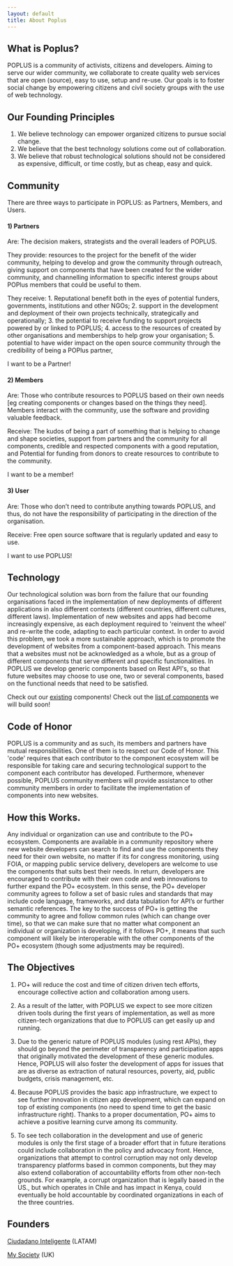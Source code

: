 ```yaml
---
layout: default
title: About Poplus
---
```


## What is Poplus?

POPLUS is a community of activists, citizens and developers. Aiming to serve our wider community, we collaborate to create quality web services that are open (source), easy to use, setup and re-use. Our goals is to foster social change by empowering citizens and civil society groups with the use of web technology.

## Our Founding Principles

1. We believe technology can empower organized citizens to pursue social change.
2. We believe that the best technology solutions come out of collaboration.
3. We believe that robust technological solutions should not be considered as expensive, difficult, or time costly, but as cheap, easy and quick.

## Community

There are three ways to participate in POPLUS: as Partners, Members, and Users.


#### 1) Partners

Are: The decision makers, strategists and the overall leaders of POPLUS.

They provide: resources to the project for the benefit of the wider community, helping to develop and grow the community through outreach, giving support on components that have been created for the wider community, and channelling information to specific interest groups about POPlus members that could be useful to them.

They receive: 1. Reputational benefit both in the eyes of potential funders, governments, institutions and other NGOs; 2. support in the development and deployment of their own projects technically, strategically and operationally; 3. the potential to receive funding to support projects powered by or linked to POPLUS; 4. access to the resources of created by other organisations and memberships to help grow your organisation; 5. potential to have wider impact on the open source community through the credibility of being a POPlus partner,

I want to be a Partner!


#### 2) Members 

Are: Those who contribute resources to POPLUS based on their own needs [eg creating components or changes based on the things they need]. Members interact with the community, use the software and providing valuable feedback. 

Receive: The kudos of being a part of something that is helping to change and shape societies, support from partners and the community for all components, credible and respected components with a good reputation, and Potential for funding from donors to create resources to contribute to the community.

I want to be a member!


####  3) User 

Are: Those who don’t need to contribute anything towards POPLUS, and thus, do not have the responsibility of participating in the direction of the organisation.

Receive: Free open source software that is regularly updated and easy to use.

I want to use POPLUS!


## Technology


Our technological solution was born from the failure that our founding organisations faced in the implementation of new deployments of different applications in also different contexts (different countries, different cultures, different laws). Implementation of new websites and apps had become increasingly expensive, as each deployment required to 'reinvent the wheel' and re-write the code, adapting to each particular context. In order to avoid this problem, we took a more sustainable approach, which is to promote the development of websites from a component-based approach. This means that a websites must not be acknowledged as a whole, but as a group of different components that serve different and specific functionalities. In POPLUS we develop generic components based on Rest API's, so that future websites may choose to use one, two or several components, based on the functional needs that need to be satisfied.

Check out our [existing][catalogue] components!
Check out the [list of components][developmentboard] we will build soon!


## Code of Honor


POPLUS is a community and as such, its members and partners have mutual responsibilities. One of them is to respect our Code of Honor. This 'code' requires that each contributor to the component ecosystem will be responsible for taking care and securing technological support to the component each contributor has developed. Furthermore, whenever possible, POPLUS community members will provide assistance to other community members in order to facilitate the implementation of components into new websites.



## How this Works.


Any individual or organization can use and contribute to the PO+ ecosystem. Components are available in a community repository where new website developers can search to find and use the components they need for their own website, no matter if its for congress monitoring, using FOIA, or mapping public service delivery, developers are welcome to use the components that suits best their needs. In return, developers are encouraged to contribute with their own code and web innovations to further expand the PO+ ecosystem. In this sense, the PO+ developer community agrees to follow a set of basic rules and standards that may include code language, frameworks, and data tabulation for API’s or further semantic references. The key to the success of PO+ is getting the community to agree and follow common rules (which can change over time), so that we can make sure that no matter what component an individual or organization is developing, if it follows PO+, it means that such component will likely be interoperable with the other components of the PO+ ecosystem (though some adjustments may be required).


## The Objectives


1. PO+ will reduce the cost and time of citizen driven tech efforts, encourage collective action and collaboration among users.

2. As a result of the latter, with POPLUS we expect to see more citizen driven tools during the first years of implementation, as well as more citizen-tech organizations that due to POPLUS can get easily up and running. 

3. Due to the generic nature of POPLUS modules (using rest APIs), they should go beyond the perimeter of transparency and participation apps that originally motivated the development of these generic modules. Hence, POPLUS will also foster the development of apps for issues that are as diverse as extraction of natural resources, poverty, aid, public budgets, crisis management, etc.

4. Because POPLUS provides the basic app infrastructure, we expect to see further innovation in citizen app development, which can expand on top of existing components (no need to spend time to get the basic infrastructure right). Thanks to a proper documentation, PO+ aims to achieve a positive learning curve among its community. 

5. To see tech collaboration in the development and use of generic modules is only the first stage of a broader effort that in future iterations could include collaboration in the policy and advocacy front. Hence, organizations that attempt to control corruption may not only develop transparency platforms based in common components, but they may also extend collaboration of accountability efforts from other non-tech grounds. For example, a corrupt organization that is legally based in the US., but which operates in Chile and has impact in Kenya, could eventually be hold accountable by coordinated organizations in each of the three countries. 


## Founders


[Ciudadano Inteligente][ciudadanoi] (LATAM)

[My Society][mysociety] (UK)


[catalogue]: catalogue.html
[developmentboard]: https://trello.com/b/5gGF4xrJ/poplus-development
[ciudadanoi]: http://ciudadanointeligente.org/ 
[mysociety]: http://www.mysociety.org/